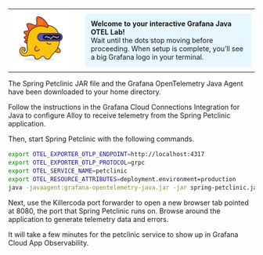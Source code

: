 <table>
  <tr>
    <td style="vertical-align: top;">
      <img src="./images/grot.png" alt="Grot the Grafana Dino" style="max-width: 120px; margin-right: 16px;" />
    </td>
    <td>
      <div style="background-color: #e6f7ff; padding: 12px; border-radius: 4px;">
        <strong>Welcome to your interactive Grafana Java OTEL Lab!</strong><br />
        Wait until the dots stop moving before proceeding. When setup is complete, you’ll see a big Grafana logo in your terminal.
      </div>
    </td>
  </tr>
</table>

The Spring Petclinic JAR file and the Grafana OpenTelemetry Java Agent have been downloaded to your home directory.

Follow the instructions in the Grafana Cloud Connections Integration for Java to configure Alloy to receive telemetry from the Spring Petclinic application.

Then, start Spring Petclinic with the following commands. 

```bash
export OTEL_EXPORTER_OTLP_ENDPOINT=http://localhost:4317
export OTEL_EXPORTER_OTLP_PROTOCOL=grpc
export OTEL_SERVICE_NAME=petclinic
export OTEL_RESOURCE_ATTRIBUTES=deployment.environment=production
java -javaagent:grafana-opentelemetry-java.jar -jar spring-petclinic.jar
```

Next, use the Killercoda port forwarder to open a new browser tab pointed at 8080, the port that Spring Petclinic runs on. Browse around the application to generate telemetry data and errors.

It will take a few minutes for the petclinic service to show up in Grafana Cloud App Observability.